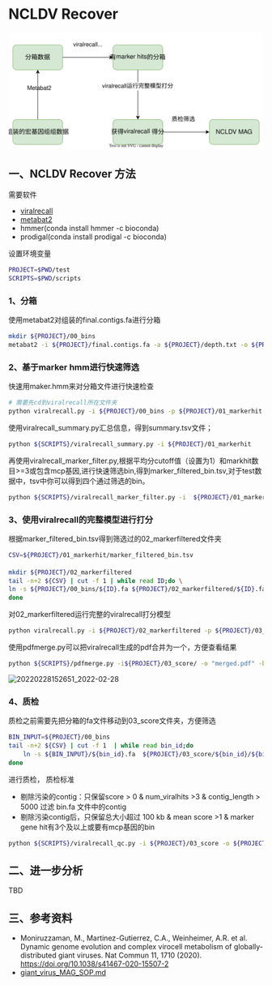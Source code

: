 # NCLDV Recover

![宏基因组挖掘 NCLDV 病毒流程图.svg](retrospective/宏基因组挖掘NCLDV病毒流程图.svg "宏基因组挖掘NCLDV病毒流程图")

## 一、NCLDV Recover 方法

需要软件

- [viralrecall](https://github.com/faylward/viralrecall)
- [metabat2](https://bitbucket.org/berkeleylab/metabat/src/master/)
- hmmer(conda install hmmer -c bioconda)
- prodigal(conda install prodigal -c bioconda)

设置环境变量

```bash
PROJECT=$PWD/test
SCRIPTS=$PWD/scripts
```

### 1、分箱

使用metabat2对组装的final.contigs.fa进行分箱

```bash
mkdir ${PROJECT}/00_bins
metabat2 -i ${PROJECT}/final.contigs.fa -a ${PROJECT}/depth.txt -o ${PROJECT}/00_bins/bin -s 100000 -t 4 -m 10000
```

### 2、基于marker hmm进行快速筛选

快速用maker.hmm来对分箱文件进行快速检查

```bash
# 需要先cd到viralrecall所在文件夹
python viralrecall.py -i ${PROJECT}/00_bins -p ${PROJECT}/01_markerhit -b -c -t 4 -db "marker"
```

使用viralrecall_summary.py汇总信息，得到summary.tsv文件；

```bash
python ${SCRIPTS}/viralrecall_summary.py -i ${PROJECT}/01_markerhit 
```

再使用viralrecall_marker_filter.py,根据平均分cutoff值（设置为1）和markhit数目>=3或包含mcp基因,进行快速筛选bin,得到marker_filtered_bin.tsv,对于test数据中，tsv中你可以得到四个通过筛选的bin。

```bash
python ${SCRIPTS}/viralrecall_marker_filter.py -i  ${PROJECT}/01_markerhit
```

### 3、使用viralrecall的完整模型进行打分

根据marker_filtered_bin.tsv得到筛选过的02_markerfiltered文件夹

```bash
CSV=${PROJECT}/01_markerhit/marker_filtered_bin.tsv

mkdir ${PROJECT}/02_markerfiltered
tail -n+2 ${CSV} | cut -f 1 | while read ID;do \
ln -s ${PROJECT}/00_bins/${ID}.fa ${PROJECT}/02_markerfiltered/${ID}.fa
done
```

对02_markerfiltered运行完整的viralrecall打分模型

```bash
python viralrecall.py -i ${PROJECT}/02_markerfiltered -p ${PROJECT}/03_score -b -c -f -t 10
```

使用pdfmerge.py可以把viralrecall生成的pdf合并为一个，方便查看结果

```bash
python ${SCRIPTS}/pdfmerge.py -i${PROJECT}/03_score/ -o "merged.pdf" -b False
```
![20220228152651_2022-02-28](https://cdn.jsdelivr.net/gh/Achuan-2/PicBed@pic/assets/README/20220228152651_2022-02-28.png)

### 4、质检

质检之前需要先把分箱的fa文件移动到03_score文件夹，方便筛选

```bash
BIN_INPUT=${PROJECT}/00_bins
tail -n+2 ${CSV} | cut -f 1  | while read bin_id;do
    ln -s ${BIN_INPUT}/${bin_id}.fa  ${PROJECT}/03_score/${bin_id}/${bin_id}.fa 
done
```

进行质检， 质检标准

* 剔除污染的contig：只保留score > 0 & num_viralhits >3 & contig_length > 5000 过滤 bin.fa 文件中的contig
* 剔除污染contig后，只保留总大小超过 100 kb & mean score >1 & marker gene hit有3个及以上或要有mcp基因的bin

```bash
python ${SCRIPTS}/viralrecall_qc.py -i ${PROJECT}/03_score -o ${PROJECT}/04_qc
```

## 二、进一步分析

TBD

## 三、参考资料

- Moniruzzaman, M., Martinez-Gutierrez, C.A., Weinheimer, A.R. et al. Dynamic genome evolution and complex virocell metabolism of globally-distributed giant viruses. Nat Commun 11, 1710 (2020). https://doi.org/10.1038/s41467-020-15507-2
- [giant_virus_MAG_SOP.md](https://github.com/faylward/bioinformatics_tutorials/blob/master/giant_virus_MAG_SOP/giant_virus_MAG_SOP.md)
